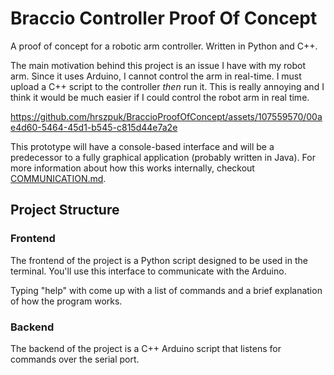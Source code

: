 # Braccio Controller Proof Of Concept
A proof of concept for a robotic arm controller. Written in Python and C++.

The main motivation behind this project is an issue I have with my robot arm.
Since it uses Arduino, I cannot control the arm in real-time.
I must upload a C++ script to the controller *then* run it.
This is really annoying and I think it would be much easier if I could control the robot arm in real time.



https://github.com/hrszpuk/BraccioProofOfConcept/assets/107559570/00ae4d60-5464-45d1-b545-c815d44e7a2e



This prototype will have a console-based interface and will be a predecessor to a fully graphical application (probably written in Java).
For more information about how this works internally, checkout [COMMUNICATION.md](COMMUNICATION.md).

## Project Structure

### Frontend
The frontend of the project is a Python script designed to be used in the terminal.
You'll use this interface to communicate with the Arduino.

Typing "help" with come up with a list of commands and a brief explanation of how the program works.

### Backend
The backend of the project is a C++ Arduino script that listens for commands over the serial port.
